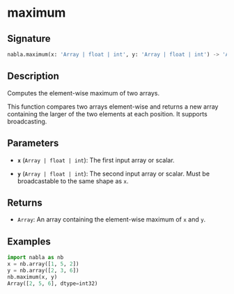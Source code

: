 # maximum

## Signature

```python
nabla.maximum(x: 'Array | float | int', y: 'Array | float | int') -> 'Array'
```

## Description

Computes the element-wise maximum of two arrays.

This function compares two arrays element-wise and returns a new array
containing the larger of the two elements at each position. It supports
broadcasting.

## Parameters

- **`x`** (`Array | float | int`): The first input array or scalar.

- **`y`** (`Array | float | int`): The second input array or scalar. Must be broadcastable to the same shape as `x`.

## Returns

- `Array`: An array containing the element-wise maximum of `x` and `y`.

## Examples

```python
import nabla as nb
x = nb.array([1, 5, 2])
y = nb.array([2, 3, 6])
nb.maximum(x, y)
Array([2, 5, 6], dtype=int32)
```

